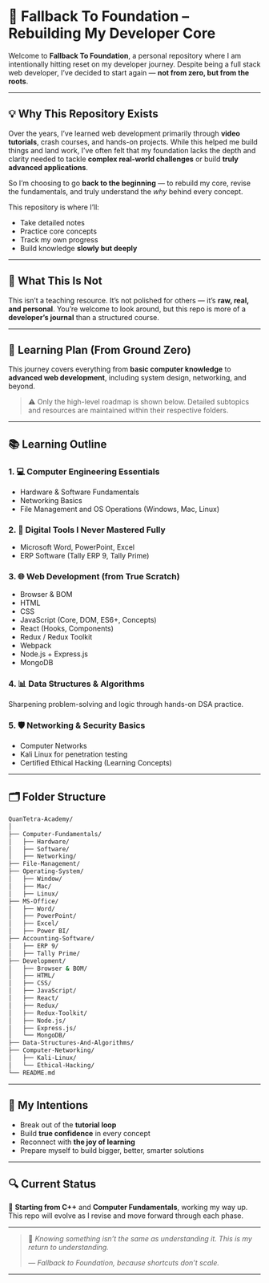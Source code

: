 # 🧱 Fallback To Foundation – Rebuilding My Developer Core

Welcome to **Fallback To Foundation**, a personal repository where I am intentionally hitting reset on my developer journey. Despite being a full stack web developer, I’ve decided to start again — **not from zero, but from the roots**.

---

## 💡 Why This Repository Exists

Over the years, I’ve learned web development primarily through **video tutorials**, crash courses, and hands-on projects. While this helped me build things and land work, I’ve often felt that my foundation lacks the depth and clarity needed to tackle **complex real-world challenges** or build **truly advanced applications**.

So I’m choosing to go **back to the beginning** — to rebuild my core, revise the fundamentals, and truly understand the *why* behind every concept.

This repository is where I’ll:

* Take detailed notes
* Practice core concepts
* Track my own progress
* Build knowledge **slowly but deeply**

---

## 🚧 What This Is Not

This isn’t a teaching resource. It’s not polished for others — it’s **raw, real, and personal**. You’re welcome to look around, but this repo is more of a **developer’s journal** than a structured course.

---

## 🧭 Learning Plan (From Ground Zero)

This journey covers everything from **basic computer knowledge** to **advanced web development**, including system design, networking, and beyond.

> ⚠️ Only the high-level roadmap is shown below. Detailed subtopics and resources are maintained within their respective folders.

---

## 📚 Learning Outline

### 1. 💻 Computer Engineering Essentials

* Hardware & Software Fundamentals
* Networking Basics
* File Management and OS Operations (Windows, Mac, Linux)

### 2. 🧾 Digital Tools I Never Mastered Fully

* Microsoft Word, PowerPoint, Excel
* ERP Software (Tally ERP 9, Tally Prime)

### 3. 🌐 Web Development (from True Scratch)

* Browser & BOM
* HTML
* CSS
* JavaScript (Core, DOM, ES6+, Concepts)
* React (Hooks, Components)
* Redux / Redux Toolkit
* Webpack
* Node.js + Express.js
* MongoDB

### 4. 📊 Data Structures & Algorithms

Sharpening problem-solving and logic through hands-on DSA practice.

### 5. 🛡️ Networking & Security Basics

* Computer Networks
* Kali Linux for penetration testing
* Certified Ethical Hacking (Learning Concepts)

---

## 🗂️ Folder Structure

```bash
QuanTetra-Academy/
│
├── Computer-Fundamentals/
│   ├── Hardware/
│   ├── Software/
│   ├── Networking/
├── File-Management/
├── Operating-System/
│   ├── Window/
│   ├── Mac/
│   ├── Linux/
├── MS-Office/
│   ├── Word/
│   ├── PowerPoint/
│   ├── Excel/
│   ├── Power BI/
├── Accounting-Software/
│   ├── ERP 9/
│   ├── Tally Prime/
├── Development/
│   ├── Browser & BOM/
│   ├── HTML/
│   ├── CSS/
│   ├── JavaScript/
│   ├── React/
│   ├── Redux/
│   ├── Redux-Toolkit/
│   ├── Node.js/
│   ├── Express.js/
│   └── MongoDB/
├── Data-Structures-And-Algorithms/
├── Computer-Networking/
│   ├── Kali-Linux/
│   └── Ethical-Hacking/
└── README.md
```

---

## 🎯 My Intentions

* Break out of the **tutorial loop**
* Build **true confidence** in every concept
* Reconnect with **the joy of learning**
* Prepare myself to build bigger, better, smarter solutions

---

## 🔍 Current Status

📌 **Starting from C++** and **Computer Fundamentals**, working my way up.
This repo will evolve as I revise and move forward through each phase.

---

> 🧠 *Knowing something isn’t the same as understanding it. This is my return to understanding.*
>
> — *Fallback to Foundation, because shortcuts don’t scale.*

---